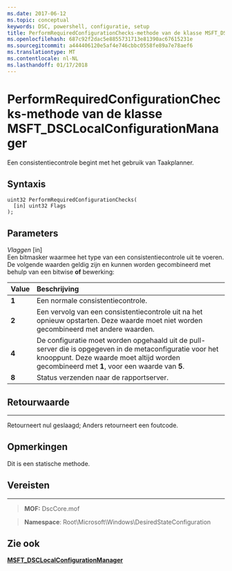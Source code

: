 ```yaml
---
ms.date: 2017-06-12
ms.topic: conceptual
keywords: DSC, powershell, configuratie, setup
title: PerformRequiredConfigurationChecks-methode van de klasse MSFT_DSCLocalConfigurationManager
ms.openlocfilehash: 687c92f2dac5e8855731713e81390ac67615231e
ms.sourcegitcommit: a444406120e5af4e746cbbc0558fe89a7e78aef6
ms.translationtype: MT
ms.contentlocale: nl-NL
ms.lasthandoff: 01/17/2018
---
```

# <a name="performrequiredconfigurationchecks-method-of-the-msftdsclocalconfigurationmanager-class"></a>PerformRequiredConfigurationChecks-methode van de klasse MSFT_DSCLocalConfigurationManager

Een consistentiecontrole begint met het gebruik van Taakplanner.

<a name="syntax"></a>Syntaxis
------

```mof
uint32 PerformRequiredConfigurationChecks(
  [in] uint32 Flags
);
```

<a name="parameters"></a>Parameters
----------

*Vlaggen* \[in\]  
Een bitmasker waarmee het type van een consistentiecontrole uit te voeren. De volgende waarden geldig zijn en kunnen worden gecombineerd met behulp van een bitwise **of** bewerking:

|Value |Beschrijving |
|:--- |:---|
|**1** | Een normale consistentiecontrole. |
|**2** | Een vervolg van een consistentiecontrole uit na het opnieuw opstarten. Deze waarde moet niet worden gecombineerd met andere waarden. |
|**4** | De configuratie moet worden opgehaald uit de pull-server die is opgegeven in de metaconfiguratie voor het knooppunt. Deze waarde moet altijd worden gecombineerd met **1**, voor een waarde van **5**. |
|**8** | Status verzenden naar de rapportserver. |

## <a name="return-value"></a>Retourwaarde
------------

Retourneert nul geslaagd; Anders retourneert een foutcode.

## <a name="remarks"></a>Opmerkingen

Dit is een statische methode.

## <a name="requirements"></a>Vereisten
------------
>**MOF:** DscCore.mof

>**Namespace**: Root\Microsoft\Windows\DesiredStateConfiguration


## <a name="see-also"></a>Zie ook


[**MSFT_DSCLocalConfigurationManager**](msft-dsclocalconfigurationmanager.md)


 

 



